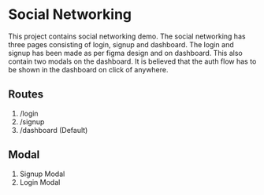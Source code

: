 # Social Networking

This project contains social networking demo. The social networking has three
pages consisting of login, signup and dashboard. The login and signup has been
made as per figma design and on dashboard. This also contain two modals on the
dashboard. It is believed that the auth flow has to be shown in the dashboard on
click of anywhere.

## Routes

1. /login
2. /signup
3. /dashboard (Default)

## Modal

1. Signup Modal
2. Login Modal
